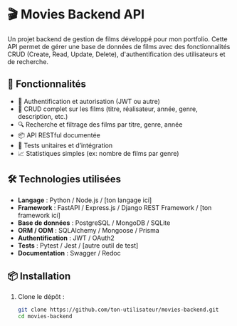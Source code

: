 # 🎬 Movies Backend API

Un projet backend de gestion de films développé pour mon portfolio. Cette API permet de gérer une base de données de films avec des fonctionnalités CRUD (Create, Read, Update, Delete), d'authentification des utilisateurs et de recherche.

## 🚀 Fonctionnalités

- 🔐 Authentification et autorisation (JWT ou autre)
- 🎥 CRUD complet sur les films (titre, réalisateur, année, genre, description, etc.)
- 🔍 Recherche et filtrage des films par titre, genre, année
- 📦 API RESTful documentée
- 🧪 Tests unitaires et d’intégration
- 📈 Statistiques simples (ex: nombre de films par genre)

## 🛠️ Technologies utilisées

- **Langage** : Python / Node.js / [ton langage ici]
- **Framework** : FastAPI / Express.js / Django REST Framework / [ton framework ici]
- **Base de données** : PostgreSQL / MongoDB / SQLite
- **ORM / ODM** : SQLAlchemy / Mongoose / Prisma
- **Authentification** : JWT / OAuth2
- **Tests** : Pytest / Jest / [autre outil de test]
- **Documentation** : Swagger / Redoc

## 📦 Installation

1. Clone le dépôt :
   ```bash
   git clone https://github.com/ton-utilisateur/movies-backend.git
   cd movies-backend

